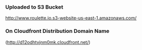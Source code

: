 ### Uploaded to S3 Bucket

http://www.roulette.io.s3-website-us-east-1.amazonaws.com/


### On Cloudfront Distribution Domain Name
(http://d12odhtvjnm0mk.cloudfront.net/)
